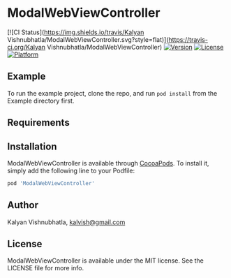 # ModalWebViewController

[![CI Status](https://img.shields.io/travis/Kalyan Vishnubhatla/ModalWebViewController.svg?style=flat)](https://travis-ci.org/Kalyan Vishnubhatla/ModalWebViewController)
[![Version](https://img.shields.io/cocoapods/v/ModalWebViewController.svg?style=flat)](https://cocoapods.org/pods/ModalWebViewController)
[![License](https://img.shields.io/cocoapods/l/ModalWebViewController.svg?style=flat)](https://cocoapods.org/pods/ModalWebViewController)
[![Platform](https://img.shields.io/cocoapods/p/ModalWebViewController.svg?style=flat)](https://cocoapods.org/pods/ModalWebViewController)

## Example

To run the example project, clone the repo, and run `pod install` from the Example directory first.

## Requirements

## Installation

ModalWebViewController is available through [CocoaPods](https://cocoapods.org). To install
it, simply add the following line to your Podfile:

```ruby
pod 'ModalWebViewController'
```

## Author

Kalyan Vishnubhatla, kalvish@gmail.com

## License

ModalWebViewController is available under the MIT license. See the LICENSE file for more info.
